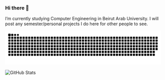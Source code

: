 ### Hi there 👋

I’m currently studying Computer Engineering in Beirut Arab University.
I will post any semester/personal projects I do here for other people to see.


![snake gif](https://github.com/ZouheirN/ZouheirN/blob/output/github-contribution-grid-snake.svg)

![GitHub Stats](https://github-readme-stats.vercel.app/api?username=ZouheirN&theme=github_dark)
